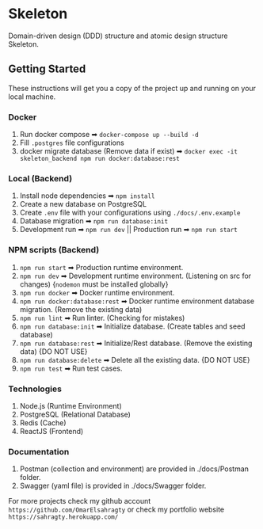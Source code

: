 # Skeleton

Domain-driven design (DDD) structure and atomic design structure Skeleton.

## Getting Started

These instructions will get you a copy of the project up and running on your local machine.

### Docker

1. Run docker compose ➡ `docker-compose up --build -d`
2. Fill `.postgres` file configurations
3. docker migrate database (Remove data if exist) ➡ `docker exec -it skeleton_backend npm run docker:database:rest`

### Local (Backend)

1. Install node dependencies ➡ `npm install`
2. Create a new database on PostgreSQL
3. Create `.env` file with your configurations using `./docs/.env.example`
4. Database migration ➡ `npm run database:init`
5. Development run ➡ `npm run dev` || Production run ➡ `npm run start`

### NPM scripts (Backend)

1. `npm run start` ➡ Production runtime environment.
2. `npm run dev` ➡ Development runtime environment. (Listening on src for changes) {`nodemon` must be installed globally}
3. `npm run docker` ➡ Docker runtime environment.
4. `npm run docker:database:rest` ➡ Docker runtime environment database migration. (Remove the existing data)
5. `npm run lint` ➡ Run linter. (Checking for mistakes)
6. `npm run database:init` ➡ Initialize database. (Create tables and seed database)
7. `npm run database:rest` ➡ Initialize/Rest database. (Remove the existing data) {DO NOT USE}
8. `npm run database:delete` ➡ Delete all the existing data. {DO NOT USE}
9. `npm run test` ➡ Run test cases.

### Technologies

1. Node.js (Runtime Environment)
2. PostgreSQL (Relational Database)
3. Redis (Cache)
4. ReactJS (Frontend)

### Documentation

1. Postman (collection and environment) are provided in ./docs/Postman folder.
2. Swagger (yaml file) is provided in ./docs/Swagger folder.

For more projects check my github account `https://github.com/OmarElsahragty` or check my portfolio website `https://sahragty.herokuapp.com/`
